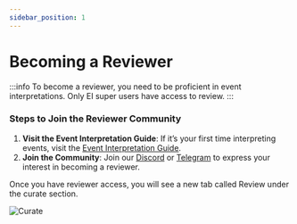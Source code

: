 ```yaml
---
sidebar_position: 1
---
```


# Becoming a Reviewer

:::info
To become a reviewer, you need to be proficient in event interpretations. Only EI super users have access to review.
:::

### Steps to Join the Reviewer Community

1. **Visit the Event Interpretation Guide**: If it’s your first time interpreting events, visit the [Event Interpretation Guide](/event-interpretation/overview.md).
2. **Join the Community**: Join our [Discord](https://zapper.xyz/discord) or [Telegram](https://t.me/+mAVxPRsA7bE3ZDkx) to express your interest in becoming a reviewer.

Once you have reviewer access, you will see a new tab called Review under the curate section.

![Curate](/img/assets/curate2.png)
